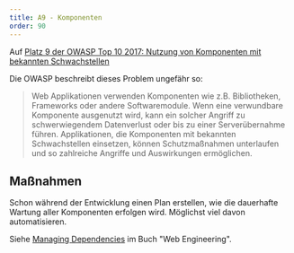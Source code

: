 ```yaml
---
title: A9 - Komponenten
order: 90
---
```


Auf [Platz 9 der OWASP Top 10 2017: Nutzung von Komponenten mit bekannten Schwachstellen](https://owasp.org/www-project-top-ten/2017/de/A9_2017-Nutzung_von_Komponenten_mit_bekannten_Schwachstellen)

Die OWASP beschreibt dieses Problem ungefähr so:

> Web Applikationen verwenden Komponenten wie z.B. Bibliotheken, Frameworks oder andere Softwaremodule. Wenn eine verwundbare Komponente ausgenutzt wird, kann ein
> solcher Angriff zu schwerwiegendem Datenverlust oder bis zu einer Serverübernahme führen.
> Applikationen, die Komponenten mit bekannten Schwachstellen einsetzen, können Schutzmaßnahmen unterlaufen und so zahlreiche Angriffe und Auswirkungen ermöglichen.

## Maßnahmen

Schon während der Entwicklung einen Plan erstellen, wie die dauerhafte Wartung aller Komponenten erfolgen wird. Möglichst viel davon automatisieren.

Siehe [Managing Dependencies](https://web-engineering.github.io/dependencies.html) im Buch "Web Engineering".
